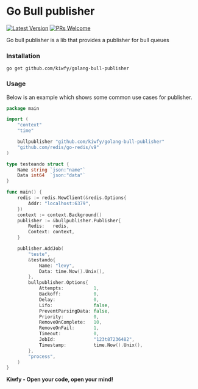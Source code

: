 # Go Bull publisher

[![Latest Version](https://img.shields.io/github/v/release/kiwfy/golang-bull-publisher.svg?style=flat-square)](https://github.com/kiwfy/golang-bull-publisher/releases)
[![PRs Welcome](https://img.shields.io/badge/PRs-welcome-brightgreen.svg?style=flat-square&label=PRs%20Welcome)](http://makeapullrequest.com)

Go bull publisher is a lib that provides a publisher for bull queues

### Installation

    go get github.com/kiwfy/golang-bull-publisher

### Usage

Below is an example which shows some common use cases for publisher.


```go
package main

import (
	"context"
	"time"

	bullpublisher "github.com/kiwfy/golang-bull-publisher"
	"github.com/redis/go-redis/v9"
)

type testeando struct {
	Name string `json:"name"`
	Data int64  `json:"data"`
}

func main() {
	redis := redis.NewClient(&redis.Options{
		Addr: "localhost:6379",
	})
	context := context.Background()
	publisher := &bullpublisher.Publisher{
		Redis:   redis,
		Context: context,
	}

	publisher.AddJob(
		"teste",
		&testando{
			Name: "levy",
			Data: time.Now().Unix(),
		},
		bullpublisher.Options{
			Attempts:           1,
			Backoff:            0,
			Delay:              0,
			Lifo:               false,
			PreventParsingData: false,
			Priority:           0,
			RemoveOnComplete:   10,
			RemoveOnFail:       1,
			Timeout:            0,
			JobId:              "123t87236482",
			Timestamp:          time.Now().Unix(),
		},
		"process",
	)
}

```

**Kiwfy - Open your code, open your mind!**
